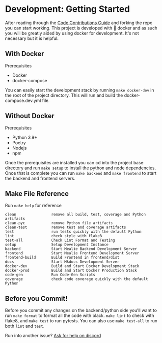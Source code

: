 # Development: Getting Started

After reading through the [Code Contributions Guide](https://hay-kot.github.io/mealie/contributors/developers-guide/code-contributions/) and forking the repo you can start working. This project is developed with :whale: docker and as such you will be greatly aided by using docker for development. It's not necessary but it is helpful.

## With Docker
Prerequisites

- Docker
- docker-compose

You can easily start the development stack by running `make docker-dev` in the root of the project directory. This will run and build the docker-compose.dev.yml file.

## Without Docker
Prerequisites

- Python 3.9+
- Poetry
- Nodejs
- npm

Once the prerequisites are installed you can cd into the project base directory and run `make setup` to install the python and node dependencies. Once that is complete you can run `make backend` and `make frontend` to start the backend and frontend servers. 

## Make File Reference 

Run `make help` for reference

```
clean                remove all build, test, coverage and Python artifacts
clean-pyc            remove Python file artifacts
clean-test           remove test and coverage artifacts
test                 run tests quickly with the default Python
lint                 check style with flake8
test-all             Check Lint Format and Testing
setup                Setup Development Instance
backend              Start Mealie Backend Development Server
frontend             Start Mealie Frontend Development Server
frontend-build       Build Frontend in frontend/dist
docs                 Start Mkdocs Development Server
docker-dev           Build and Start Docker Development Stack
docker-prod          Build and Start Docker Production Stack
code-gen             Run Code-Gen Scripts
coverage             check code coverage quickly with the default Python

```

## Before you Commit! 

Before you commit any changes on the backend/python side you'll want to run `make format` to format all the code with black. `make lint` to check with flake8, and `make test` to run pytests. You can also use `make test-all` to run both `lint` and `test`. 

Run into another issue? [Ask for help on discord](https://discord.gg/QuStdQGSGK)